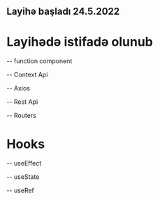 ## Layihə başladı 24.5.2022
# Layihədə istifadə olunub 
 -- function component
 
 -- Context Api
 
 -- Axios
 
 -- Rest Api
 
 -- Routers
 
 # Hooks
 
 -- useEffect
 
 -- useState
 
 -- useRef

 
